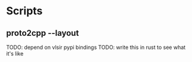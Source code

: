 # Scripts

## proto2cpp --layout

TODO: depend on vlsir pypi bindings
TODO: write this in rust to see what it's like
